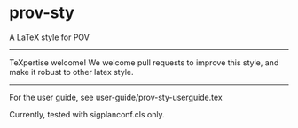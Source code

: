 # prov-sty
A LaTeX style for POV

---

TeXpertise welcome! We welcome pull requests to improve this style, and make it robust to other latex style.  

---


For the user guide, see user-guide/prov-sty-userguide.tex

Currently, tested with sigplanconf.cls only.

